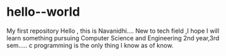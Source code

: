 # hello--world
My first repository
Hello , this is Navanidhi....
New to tech field ,I hope I will learn something
pursuing Computer Science and Engineering 2nd year,3rd sem.....
c programming is the only thing I know as of know.
